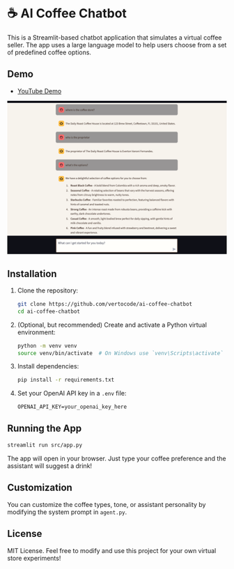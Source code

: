 # ☕ AI Coffee Chatbot

This is a Streamlit-based chatbot application that simulates a virtual coffee seller. The app uses a large language model to help users choose from a set of predefined coffee options.

## Demo

- [YouTube Demo](https://youtu.be/P6QKb9Bdk-k?si=DxDi1Aa3K_u8SfjW)

![img.png](img.png)

## Installation

1. Clone the repository:
   ```bash
   git clone https://github.com/vertocode/ai-coffee-chatbot
   cd ai-coffee-chatbot
   ```

2. (Optional, but recommended) Create and activate a Python virtual environment:
   ```bash
   python -m venv venv
   source venv/bin/activate  # On Windows use `venv\Scripts\activate`
   ```

3. Install dependencies:
   ```bash
   pip install -r requirements.txt
   ```

4. Set your OpenAI API key in a `.env` file:
   ```
   OPENAI_API_KEY=your_openai_key_here
   ```

## Running the App

```bash
streamlit run src/app.py
```

The app will open in your browser. Just type your coffee preference and the assistant will suggest a drink!

## Customization

You can customize the coffee types, tone, or assistant personality by modifying the system prompt in `agent.py`.

## License

MIT License. Feel free to modify and use this project for your own virtual store experiments!